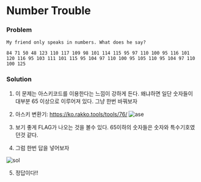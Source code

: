 # Number Trouble

### Problem
    My friend only speaks in numbers. What does he say?
    
    84 71 50 48 123 110 117 109 98 101 114 115 95 97 110 100 95 116 101 120 116 95 103 111 101 115 95 104 97 110 100 95 105 110 95 104 97 110 100 125


### Solution
1. 이 문제는 아스키코드를 이용한다는 느낌이 강하게 든다.
    왜냐하면 일단 숫자들이 대부분 65 이상으로 이루어져 있다.
    그냥 한번 바꿔보자


2. 아스키 변환기: <https://ko.rakko.tools/tools/76/>
![ase](https://user-images.githubusercontent.com/53170968/92487001-af7be480-f227-11ea-804d-a7144627f420.png)


3. 보기 좋게 FLAG가 나오는 것을 볼수 있다. 65이하의 숫자들은 숫자와 특수기호였던것 같다.


4. 그럼 한번 답을 넣어보자



![sol](https://user-images.githubusercontent.com/53170968/92487397-27e2a580-f228-11ea-82d6-d57606a19931.png)



5. 정답이다!!
